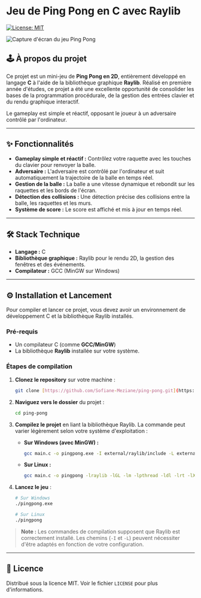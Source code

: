 # Jeu de Ping Pong en C avec Raylib

[![License: MIT](https://img.shields.io/badge/License-MIT-green.svg)](https://opensource.org/licenses/MIT)

![Capture d'écran du jeu Ping Pong](https://raw.githubusercontent.com/Sofiane-Meziane/ping-pong/main/ping%20pong55.png)

## 🕹️ À propos du projet

Ce projet est un mini-jeu de **Ping Pong en 2D**, entièrement développé en langage **C** à l'aide de la bibliothèque graphique **Raylib**. Réalisé en première année d'études, ce projet a été une excellente opportunité de consolider les bases de la programmation procédurale, de la gestion des entrées clavier et du rendu graphique interactif.

Le gameplay est simple et réactif, opposant le joueur à un adversaire contrôlé par l'ordinateur.

---

## ✨ Fonctionnalités

* **Gameplay simple et réactif :** Contrôlez votre raquette avec les touches du clavier pour renvoyer la balle.
* **Adversaire :** L'adversaire est contrôlé par l'ordinateur et suit automatiquement la trajectoire de la balle en temps réel.
* **Gestion de la balle :** La balle a une vitesse dynamique et rebondit sur les raquettes et les bords de l'écran.
* **Détection des collisions :** Une détection précise des collisions entre la balle, les raquettes et les murs.
* **Système de score :** Le score est affiché et mis à jour en temps réel.

---

## 🛠️ Stack Technique

* **Langage :** C
* **Bibliothèque graphique :** Raylib pour le rendu 2D, la gestion des fenêtres et des événements.
* **Compilateur :** GCC (MinGW sur Windows)

---

## ⚙️ Installation et Lancement

Pour compiler et lancer ce projet, vous devez avoir un environnement de développement C et la bibliothèque Raylib installés.

### Pré-requis
* Un compilateur C (comme **GCC/MinGW**)
* La bibliothèque **Raylib** installée sur votre système.

### Étapes de compilation
1.  **Clonez le repository** sur votre machine :
    ```sh
    git clone [https://github.com/Sofiane-Meziane/ping-pong.git](https://github.com/Sofiane-Meziane/ping-pong.git)
    ```
2.  **Naviguez vers le dossier** du projet :
    ```sh
    cd ping-pong
    ```
3.  **Compilez le projet** en liant la bibliothèque Raylib. La commande peut varier légèrement selon votre système d'exploitation :

    * **Sur Windows (avec MinGW) :**
        ```sh
        gcc main.c -o pingpong.exe -I external/raylib/include -L external/raylib/lib -lraylib -lopengl32 -lgdi32 -lwinmm
        ```
    * **Sur Linux :**
        ```sh
        gcc main.c -o pingpong -lraylib -lGL -lm -lpthread -ldl -lrt -lX11
        ```

4.  **Lancez le jeu** :
    ```sh
    # Sur Windows
    ./pingpong.exe

    # Sur Linux
    ./pingpong
    ```

> **Note :** Les commandes de compilation supposent que Raylib est correctement installé. Les chemins (`-I` et `-L`) peuvent nécessiter d'être adaptés en fonction de votre configuration.

---

## 📄 Licence

Distribué sous la licence MIT. Voir le fichier `LICENSE` pour plus d'informations.
